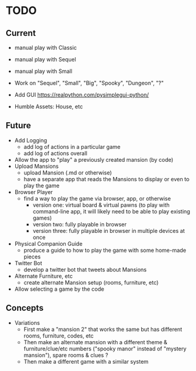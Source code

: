 # TODO

## Current

- manual play with Classic
- manual play with Sequel
- manual play with Small

- Work on "Sequel", "Small", "Big", "Spooky", "Dungeon", "?"
- Add GUI https://realpython.com/pysimplegui-python/
- Humble Assets: House, etc

## Future

- Add Logging
  - add log of actions in a particular game
  - add log of actions overall
- Allow the app to "play" a previously created mansion (by code)
- Upload Mansions
  - upload Mansion (.md or otherwise)
  - have a separate app that reads the Mansions to display or even to play the game
- Browser Player
  - find a way to play the game via browser, app, or otherwise
    - version one: virtual board & virtual pawns (to play with command-line app, it will likely need to be able to play existing games)
    - version two: fully playable in browser
    - version three: fully playable in browser in multiple devices at once
- Physical Companion Guide
  - produce a guide to how to play the game with some home-made pieces
- Twitter Bot
  - develop a twitter bot that tweets about Mansions
- Alternate Furniture, etc
  - create alternate Mansion setup (rooms, furniture, etc)
- Allow selecting a game by the code

## Concepts

- Variations
  - First make a "mansion 2" that works the same but has different rooms, furniture, codes, etc
  - Then make an alternate mansion with a different theme & furniture/clue/etc numbers ("spooky manor" instead of "mystery mansion"), spare rooms & clues ?
  - Then make a different game with a similar system

